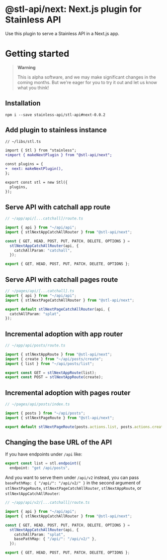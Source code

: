 # @stl-api/next: Next.js plugin for Stainless API

Use this plugin to serve a Stainless API in a Next.js app.

# Getting started

> **Warning**
>
> This is alpha software, and we may make significant changes in the coming months.
> But we're eager for you to try it out and let us know what you think!

## Installation

```
npm i --save stainless-api/stl-api#next-0.0.2
```

## Add plugin to stainless instance

```diff
// ~/libs/stl.ts

import { Stl } from "stainless";
+import { makeNextPlugin } from "@stl-api/next";

const plugins = {
+  next: makeNextPlugin(),
};

export const stl = new Stl({
  plugins,
});
```

## Serve API with catchall app route

```ts
// ~/app/api/[...catchall]/route.ts

import { api } from "~/api/api";
import { stlNextAppCatchAllRouter } from "@stl-api/next";

const { GET, HEAD, POST, PUT, PATCH, DELETE, OPTIONS } =
  stlNextAppCatchAllRouter(api, {
    catchAllParam: "catchall",
  });

export { GET, HEAD, POST, PUT, PATCH, DELETE, OPTIONS };
```

## Serve API with catchall pages route

```ts
// ~/pages/api/[...catchall].ts
import { api } from "~/api/api";
import { stlNextPageCatchAllRouter } from "@stl-api/next";

export default stlNextPageCatchAllRouter(api, {
  catchAllParam: "splat",
});
```

## Incremental adoption with app router

```ts
// ~/app/api/posts/route.ts

import { stlNextAppRoute } from "@stl-api/next";
import { create } from "~/api/posts/create";
import { list } from "~/api/posts/list";

export const GET = stlNextAppRoute(list);
export const POST = stlNextAppRoute(create);
```

## Incremental adoption with pages router

```ts
// ~/pages/api/posts/index.ts

import { posts } from "~/api/posts";
import { stlNextPageRoute } from "@stl-api/next";

export default stlNextPageRoute(posts.actions.list, posts.actions.create);
```

## Changing the base URL of the API

If you have endpoints under `/api` like:

```ts
export const list = stl.endpoint({
  endpoint: "get /api/posts",
```

And you want to serve them under `/api/v2` instead, you can
pass `basePathMap: { "/api/": "/api/v2/" }` in the second argument
of `stlNextPageRoute`, `stlNextPageCatchAllRouter`, `stlNextAppRoute`, or `stlNextAppCatchAllRouter`:

```ts
// ~/app/api/v2/[...catchall]/route.ts

import { api } from "~/api/api";
import { stlNextAppCatchAllRouter } from "@stl-api/next";

const { GET, HEAD, POST, PUT, PATCH, DELETE, OPTIONS } =
  stlNextAppCatchAllRouter(api, {
    catchAllParam: "splat",
    basePathMap: { "/api/": "/api/v2/" },
  });

export { GET, HEAD, POST, PUT, PATCH, DELETE, OPTIONS };
```
